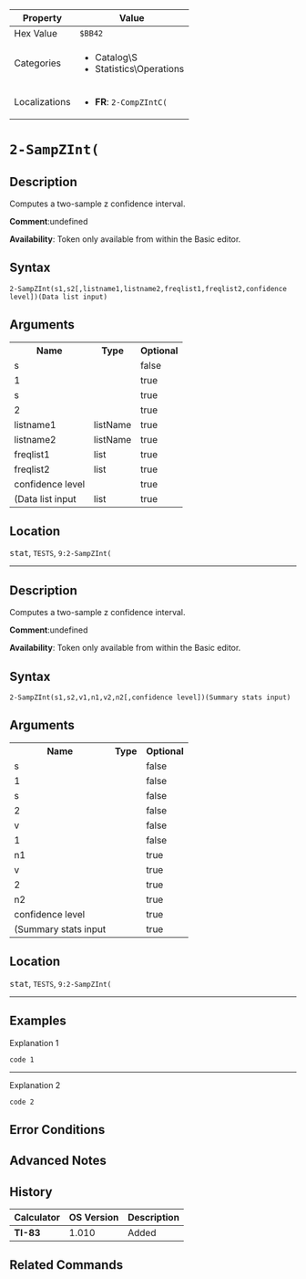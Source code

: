 | Property      | Value |
|---------------|-------|
| Hex Value     | `$BB42`|
| Categories    | <ul><li>Catalog\S</li><li>Statistics\Operations</li></ul> |
| Localizations | <ul><li><b>FR</b>: `2-CompZIntC(`</li></ul> |

# `2-SampZInt(`

## Description
Computes a two-sample z confidence interval.

<b>Comment</b>:undefined

<b>Availability</b>: Token only available from within the Basic editor.

## Syntax
`2-SampZInt(s1,s2[,listname1,listname2,freqlist1,freqlist2,confidence level])(Data list input)`

## Arguments
<table>
<tr><th>Name</th><th>Type</th><th>Optional</th></tr>

<tr><td>s</td><td></td><td>false</td></tr>

<tr><td>1</td><td></td><td>true</td></tr>

<tr><td>s</td><td></td><td>true</td></tr>

<tr><td>2</td><td></td><td>true</td></tr>

<tr><td>listname1</td><td>listName</td><td>true</td></tr>

<tr><td>listname2</td><td>listName</td><td>true</td></tr>

<tr><td>freqlist1</td><td>list</td><td>true</td></tr>

<tr><td>freqlist2</td><td>list</td><td>true</td></tr>

<tr><td>confidence level</td><td></td><td>true</td></tr>

<tr><td>(Data list input</td><td>list</td><td>true</td></tr>

</table>

## Location
<kbd>stat</kbd>, `TESTS`, `9:2-SampZInt(`
<hr>

## Description
Computes a two-sample z confidence interval.

<b>Comment</b>:undefined

<b>Availability</b>: Token only available from within the Basic editor.

## Syntax
`2-SampZInt(s1,s2,v1,n1,v2,n2[,confidence level])(Summary stats input)`

## Arguments
<table>
<tr><th>Name</th><th>Type</th><th>Optional</th></tr>

<tr><td>s</td><td></td><td>false</td></tr>

<tr><td>1</td><td></td><td>false</td></tr>

<tr><td>s</td><td></td><td>false</td></tr>

<tr><td>2</td><td></td><td>false</td></tr>

<tr><td>v</td><td></td><td>false</td></tr>

<tr><td>1</td><td></td><td>false</td></tr>

<tr><td>n1</td><td></td><td>true</td></tr>

<tr><td>v</td><td></td><td>true</td></tr>

<tr><td>2</td><td></td><td>true</td></tr>

<tr><td>n2</td><td></td><td>true</td></tr>

<tr><td>confidence level</td><td></td><td>true</td></tr>

<tr><td>(Summary stats input</td><td></td><td>true</td></tr>

</table>

## Location
<kbd>stat</kbd>, `TESTS`, `9:2-SampZInt(`
<hr>

## Examples

Explanation 1
```ti-basic
code 1
```
---
Explanation 2
```ti-basic
code 2
```

## Error Conditions


## Advanced Notes


## History
| Calculator | OS Version | Description |
|------------|------------|-------------|
| <b>TI-83</b> | 1.010 | Added

## Related Commands

    